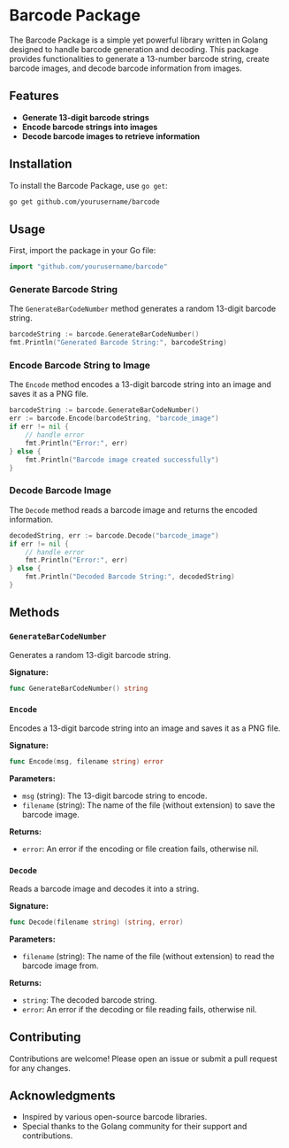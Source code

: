 # Barcode Package

The Barcode Package is a simple yet powerful library written in Golang designed to handle barcode generation and decoding. This package provides functionalities to generate a 13-number barcode string, create barcode images, and decode barcode information from images.

## Features

- **Generate 13-digit barcode strings**
- **Encode barcode strings into images**
- **Decode barcode images to retrieve information**

## Installation

To install the Barcode Package, use `go get`:

```sh
go get github.com/yourusername/barcode
```

## Usage

First, import the package in your Go file:

```go
import "github.com/yourusername/barcode"
```

### Generate Barcode String

The `GenerateBarCodeNumber` method generates a random 13-digit barcode string.

```go
barcodeString := barcode.GenerateBarCodeNumber()
fmt.Println("Generated Barcode String:", barcodeString)
```

### Encode Barcode String to Image

The `Encode` method encodes a 13-digit barcode string into an image and saves it as a PNG file.

```go
barcodeString := barcode.GenerateBarCodeNumber()
err := barcode.Encode(barcodeString, "barcode_image")
if err != nil {
    // handle error
    fmt.Println("Error:", err)
} else {
    fmt.Println("Barcode image created successfully")
}
```

### Decode Barcode Image

The `Decode` method reads a barcode image and returns the encoded information.

```go
decodedString, err := barcode.Decode("barcode_image")
if err != nil {
    // handle error
    fmt.Println("Error:", err)
} else {
    fmt.Println("Decoded Barcode String:", decodedString)
}
```

## Methods

### `GenerateBarCodeNumber`

Generates a random 13-digit barcode string.

**Signature:**

```go
func GenerateBarCodeNumber() string
```

### `Encode`

Encodes a 13-digit barcode string into an image and saves it as a PNG file.

**Signature:**

```go
func Encode(msg, filename string) error
```

**Parameters:**

- `msg` (string): The 13-digit barcode string to encode.
- `filename` (string): The name of the file (without extension) to save the barcode image.

**Returns:**

- `error`: An error if the encoding or file creation fails, otherwise nil.

### `Decode`

Reads a barcode image and decodes it into a string.

**Signature:**

```go
func Decode(filename string) (string, error)
```

**Parameters:**

- `filename` (string): The name of the file (without extension) to read the barcode image from.

**Returns:**

- `string`: The decoded barcode string.
- `error`: An error if the decoding or file reading fails, otherwise nil.

## Contributing

Contributions are welcome! Please open an issue or submit a pull request for any changes.


## Acknowledgments

- Inspired by various open-source barcode libraries.
- Special thanks to the Golang community for their support and contributions.